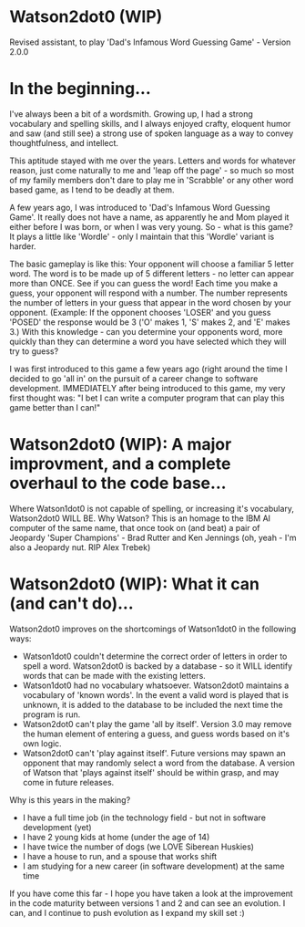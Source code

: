 # Watson2dot0 (WIP)
Revised assistant, to play 'Dad's Infamous Word Guessing Game' - Version 2.0.0

# In the beginning...
I've always been a bit of a wordsmith. Growing up, I had a strong vocabulary and spelling skills, and I always enjoyed crafty, eloquent humor and saw (and still see) a strong use of spoken language as a way to convey thoughtfulness, and intellect.

This aptitude stayed with me over the years. Letters and words for whatever reason, just come naturally to me and 'leap off the page' - so much so most of my family members don't dare to play me in 'Scrabble' or any other word based game, as I tend to be deadly at them.

A few years ago, I was introduced to 'Dad's Infamous Word Guessing Game'. It really does not have a name, as apparently he and Mom played it either before I was born, or when I was very young. So - what is this game? It plays a little like 'Wordle' - only I maintain that this 'Wordle' variant is harder.

The basic gameplay is like this: Your opponent will choose a familiar 5 letter word. The word is to be made up of 5 different letters - no letter can appear more than ONCE.  See if you can guess the word! Each time you make a guess, your opponent will respond with a number. The number represents the number of letters in your guess that appear in the word chosen by your opponent.  (Example: If the opponent chooses 'LOSER' and you guess 'POSED' the response would be 3 ('O' makes 1, 'S' makes 2, and 'E' makes 3.) With this knowledge - can you determine your opponents word, more quickly than they can determine a word you have selected which they will try to guess?

I was first introduced to this game a few years ago (right around the time I decided to go 'all in' on the pursuit of a career change to software development. IMMEDIATELY after being introduced to this game, my very first thought was: "I bet I can write a computer program that can play this game better than I can!"

# Watson2dot0 (WIP): A major improvment, and a complete overhaul to the code base...
Where Watson1dot0 is not capable of spelling, or increasing it's vocabulary, Watson2dot0 WILL BE. Why Watson? This is an homage to the IBM AI computer of the same name, that once took on (and beat) a pair of Jeopardy 'Super Champions' - Brad Rutter and Ken Jennings (oh, yeah - I'm also a Jeopardy nut. RIP Alex Trebek)

# Watson2dot0 (WIP): What it can (and can't do)...
Watson2dot0 improves on the shortcomings of Watson1dot0 in the following ways:
 - Watson1dot0 couldn't determine the correct order of letters in order to spell a word.  Watson2dot0 is backed by a database - so it WILL identify words that can be made with the existing letters.  
 - Watson1dot0 had no vocabulary whatsoever.  Watson2dot0 maintains a vocabulary of 'known words'.  In the event a valid word is played that is unknown, it is added to the database to be included the next time the program is run.  
 - Watson2dot0 can't play the game 'all by itself'.  Version 3.0 may remove the human element of entering a guess, and guess words based on it's own logic.  
 - Watson2dot0 can't 'play against itself'.  Future versions may spawn an opponent that may randomly select a word from the database.  A version of Watson that 'plays against itself' should be within grasp, and may come in future releases.  

Why is this years in the making?
 - I have a full time job (in the technology field - but not in software development (yet)
 - I have 2 young kids at home (under the age of 14)
 - I have twice the number of dogs (we LOVE Siberean Huskies)
 - I have a house to run, and a spouse that works shift
 - I am studying for a new career (in software development) at the same time
 
 If you have come this far - I hope you have taken a look at the improvement in the code maturity between versions 1 and 2 and can see an evolution.  I can, and I continue to push evolution as I expand my skill set :)

